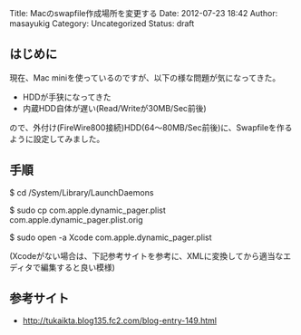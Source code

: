 Title: Macのswapfile作成場所を変更する
Date: 2012-07-23 18:42
Author: masayukig
Category: Uncategorized
Status: draft

はじめに
--------

現在、Mac miniを使っているのですが、以下の様な問題が気になってきた。

-   HDDが手狭になってきた
-   内蔵HDD自体が遅い(Read/Writeが30MB/Sec前後)

ので、外付け(FireWire800接続)HDD(64〜80MB/Sec前後)に、Swapfileを作るように設定してみました。

手順
----

\$ cd /System/Library/LaunchDaemons

<div>

<div>

\$ sudo cp com.apple.dynamic\_pager.plist
com.apple.dynamic\_pager.plist.orig

</div>

</div>

<div>

<div>

\$ sudo open -a Xcode com.apple.dynamic\_pager.plist

</div>

</div>

<div>

(Xcodeがない場合は、下記参考サイトを参考に、XMLに変換してから適当なエディタで編集すると良い模様)

</div>

<div>

</div>

<div>

</div>

参考サイト
----------

-   <http://tukaikta.blog135.fc2.com/blog-entry-149.html>

